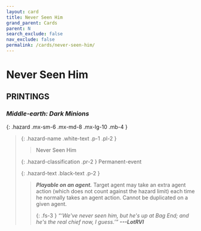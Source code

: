```yaml
---
layout: card
title: Never Seen Him
grand_parent: Cards
parent: N
search_exclude: false
nav_exclude: false
permalink: /cards/never-seen-him/
---
```


# Never Seen Him


## PRINTINGS


### _Middle-earth: Dark Minions_

{: .hazard .mx-sm-6 .mx-md-8 .mx-lg-10 .mb-4 }
> {: .hazard-name .white-text .p-1 .pl-2 }
> > <div class="hazard-mp"></div>
> > <div class="card-name">Never Seen Him</div>
>
> {: .hazard-classification .pr-2 }
> Permanent-event
>
> {: .hazard-text .black-text .p-2 }
> > ***Playable on an agent.*** Target agent may take an extra agent action (which does  not count against the hazard limit) each time he normally takes an agent action. Cannot be duplicated on a given agent. 
> > 
> > {: .fs-3 } 
> > _“‘We've never seen him, but he's up at Bag End; and he's the real chief now, I guess.’”_ ***---&#65279;LotRVI*** 
>

